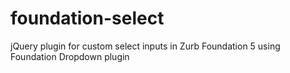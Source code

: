 foundation-select
=================

jQuery plugin for custom select inputs in Zurb Foundation 5 using Foundation Dropdown plugin
